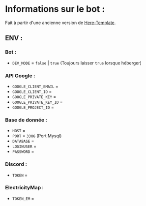 # Informations sur le bot :
Fait à partir d'une ancienne version de [Here-Template](https://github.com/here-template/Bot-Discord).

## ENV :
### Bot :
- `DEV_MODE` = `false` | `true` (Toujours laisser `true` lorsque héberger)
### API Google :
- `GOOGLE_CLIENT_EMAIL` =
- `GOOGLE_CLIENT_ID` =
- `GOOGLE_PRIVATE_KEY` = 
- `GOOGLE_PRIVATE_KEY_ID` =
- `GOOGLE_PROJECT_ID` =
### Base de donnée :
- `HOST` =
- `PORT` = `3306` (Port Mysql)
- `DATABASE` =
- `LOGINUSER` =
- `PASSWORD` =
### Discord :
- `TOKEN` =
### ElectricityMap :
- `TOKEN_EM` =